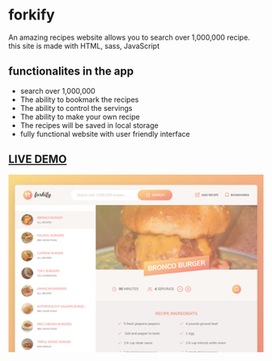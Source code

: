# forkify

An amazing recipes website allows you to search over 1,000,000 recipe. this site is made with HTML, sass, JavaScript

## functionalites in the app 
- search over 1,000,000
- The ability to bookmark the recipes
- The ability to control the servings  
- The ability to make your own recipe 
- The recipes will be saved in local storage 
- fully functional website with user friendly interface 


## [LIVE DEMO](https://abdelrahman-forkify.netlify.app)

![screen shot](forkify.png)

